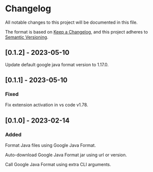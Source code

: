 # Changelog

All notable changes to this project will be documented in this file.

The format is based on [Keep a Changelog](https://keepachangelog.com/en/1.0.0/),
and this project adheres to [Semantic Versioning](https://semver.org/spec/v2.0.0.html).

## [0.1.2] - 2023-05-10

Update default google java format version to 1.17.0.

## [0.1.1] - 2023-05-10

### Fixed

Fix extension activation in vs code v1.78.

## [0.1.0] - 2023-02-14

### Added

Format Java files using Google Java Format.

Auto-download Google Java Format jar using url or version.

Call Google Java Format using extra CLI arguments.
